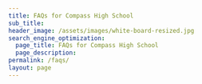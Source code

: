 ```yaml
---
title: FAQs for Compass High School
sub_title:
header_image: /assets/images/white-board-resized.jpg
search_engine_optimization:
  page_title: FAQs for Compass High School
  page_description:
permalink: /faqs/
layout: page
---
```



